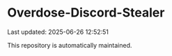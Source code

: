 # Overdose-Discord-Stealer

Last updated: 2025-06-26 12:52:51

This repository is automatically maintained.
